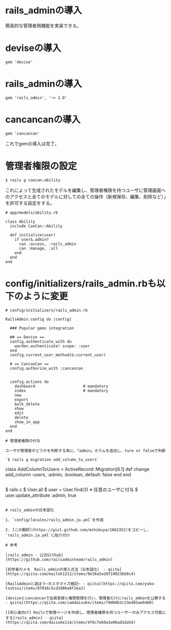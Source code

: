# rails_adminの導入

簡易的な管理者側機能を実装できる。

# deviseの導入

`gem 'devise'`

# rails_adminの導入

`gem 'rails_admin', '~> 2.0'`

# cancancanの導入

`gem 'cancancan'`

これでgemの導入は完了。

# 管理者権限の設定

`$ rails g cancan:ability`

これによって生成されたモデルを編集し、管理者権限を持つユーザに管理画面へのアクセスと全てのモデルに対しての全ての操作（新規保存、編集、削除など）」を許可する設定をする。

```
# app/models/ability.rb

class Ability
  include CanCan::Ability

  def initialize(user)
    if user&.admin?
      can :access, :rails_admin
      can :manage, :all
    end
  end
end
```

# config/initializers/rails_admin.rbも以下のように変更

```
# config/initializers/rails_admin.rb

RailsAdmin.config do |config|

  ### Popular gems integration

  ## == Devise ==
  config.authenticate_with do
    warden.authenticate! scope: :user
  end
  config.current_user_method(&:current_user)

  # == CancanCan ==
  config.authorize_with :cancancan


  config.actions do
    dashboard                     # mandatory
    index                         # mandatory
    new
    export
    bulk_delete
    show
    edit
    delete
    show_in_app
  end
end

# 管理者権限の付与

ユーザが管理者がどうかを判断する為に、「admin」カラムを追加し、ture or falseで判断

`$ rails g migration add_column_to_users`

```
class AddColumnToUsers < ActiveRecord::Migration[6.1]
  def change
    add_column :users, :admin, :boolean, default: false
  end
end
```

```
$ rails c
$ User.all
$ user = User.find(3) ※ 任意のユーザに付与
$ user.update_attribute :admin, true
```

# rails_adminの日本語化

1. `config/locales/rails_admin.ja.yml`を作成

2. [この翻訳](https://gist.github.com/mshibuya/1662352)をコピーし、`rails_admin.ja.yml`に貼り付け

# 参考

[rails_admin - 公式Github](https://github.com/railsadminteam/rails_admin)

[初学者のメモ　Rails_adminの導入方法（日本語化） - qiita](https://qiita.com/mailok1212/items/8e36a5a10f19023bb0c4)

[RailsAdminと遊ぼう~カスタマイズ戦記~ - qiita](https://qiita.com/yuko-tsutsui/items/8f016c5cd1986a8f2ea3)

[deviseとcancancanで会員登録と権限管理を行い、管理者だけにrails_adminを公開する - qiita](https://qiita.com/iamdaisuke/items/79d60b3c23e465ae6460)

[[初心者向け] Railsで管理ページを作成し、管理者権限を持つユーザーのみアクセス可能にする[rails_admin] - qiita](https://qiita.com/daisuke114/items/4f6c7eb9a3a96ad1da54)

